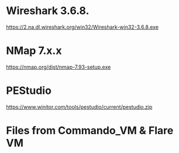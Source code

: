 # Wireshark  3.6.8.
https://2.na.dl.wireshark.org/win32/Wireshark-win32-3.6.8.exe

# NMap 7.x.x
https://nmap.org/dist/nmap-7.93-setup.exe

# PEStudio
https://www.winitor.com/tools/pestudio/current/pestudio.zip

# Files from Commando_VM & Flare VM

# 

# 

# 

# 
# 

# 

# 
